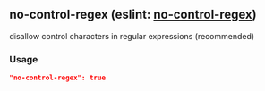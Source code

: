 <!-- Start:AutoDoc:: Modify `src/readme/rules.ts` and run `gulp readme` to update block -->
## no-control-regex (eslint: [no-control-regex](http://eslint.org/docs/rules/no-control-regex))

disallow control characters in regular expressions (recommended)

### Usage

```json
"no-control-regex": true
```

<!-- End:AutoDoc -->
